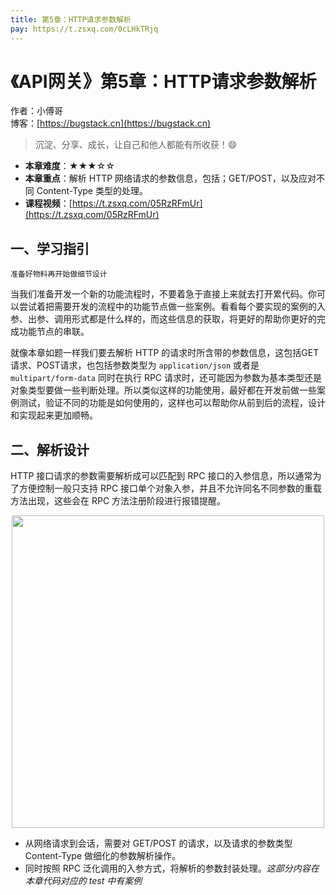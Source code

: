 ```yaml
---
title: 第5章：HTTP请求参数解析
pay: https://t.zsxq.com/0cLHkTRjq
---
```


# 《API网关》第5章：HTTP请求参数解析

作者：小傅哥
<br/>博客：[https://bugstack.cn](https://bugstack.cn)

>沉淀、分享、成长，让自己和他人都能有所收获！😄

- **本章难度**：★★★☆☆
- **本章重点**：解析 HTTP 网络请求的参数信息，包括；GET/POST，以及应对不同 Content-Type 类型的处理。
- **课程视频**：[https://t.zsxq.com/05RzRFmUr](https://t.zsxq.com/05RzRFmUr)

## 一、学习指引

`准备好物料再开始做细节设计`

当我们准备开发一个新的功能流程时，不要着急于直接上来就去打开累代码。你可以尝试着把需要开发的流程中的功能节点做一些案例。看看每个要实现的案例的入参、出参、调用形式都是什么样的，而这些信息的获取，将更好的帮助你更好的完成功能节点的串联。

就像本章如题一样我们要去解析 HTTP 的请求时所含带的参数信息，这包括GET请求、POST请求，也包括参数类型为 `application/json` 或者是 `multipart/form-data` 同时在执行 RPC 请求时，还可能因为参数为基本类型还是对象类型要做一些判断处理。所以类似这样的功能使用，最好都在开发前做一些案例测试，验证不同的功能是如何使用的，这样也可以帮助你从前到后的流程，设计和实现起来更加顺畅。

## 二、解析设计

HTTP 接口请求的参数需要解析成可以匹配到 RPC 接口的入参信息，所以通常为了方便控制一般只支持 RPC 接口单个对象入参，并且不允许同名不同参数的重载方法出现，这些会在 RPC 方法注册阶段进行报错提醒。

<div align="center">
    <img src="https://bugstack.cn/images/article/assembly/api-gateway/api-gateway-5-01.png?raw=true" width="500px">
</div>

- 从网络请求到会话，需要对 GET/POST 的请求，以及请求的参数类型 Content-Type 做细化的参数解析操作。
- 同时按照 RPC 泛化调用的入参方式，将解析的参数封装处理。*这部分内容在本章代码对应的 test 中有案例*